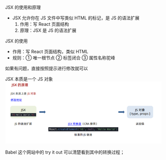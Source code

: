 JSX 的使用和原理

- JSX 允许你在 JS 文件中写类似 HTML 的标记，是 JS 的语法扩展
  1. 作用：写 React 页面结构
  2. 原理：JSX 是 JS 的语法扩展

JSX 的使用

- 作用：写 React 页面结构，类似 HTML
- 规则：① 唯一根节点 ② 标签闭合 ③ 属性名称驼峰

如果有问题，直接按照提示进行修改就可以

JSX 本质是一个 JS 对象
![JSX的原理](JSX.png)

Babel 这个网站中的 try it out 可以清楚看到其中的转换过程；
